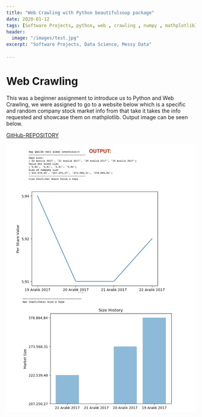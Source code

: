 ```yaml
---
title: "Web Crawling with Python beautifulsoup package"
date: 2020-01-12
tags: [Software Projects, python, web , crawling , numpy , mathplotlib]
header:
  image: "/images/test.jpg"
excerpt: "Software Projects, Data Science, Messy Data"

---
```


# Web Crawling

This was a beginner assignment to introduce us to Python and Web Crawling, we were assigned to go to a website below which is a specific and random company stock market info from that take it takes the info requested and showcase them on mathplotlib. Output image can be seen below.


[GitHub-REPOSITORY](https://github.com/glorkpixels/web-crawling-with-pyhton-and-beautiful-soup-package)


![YOLO](/images/soup/charts.png)
